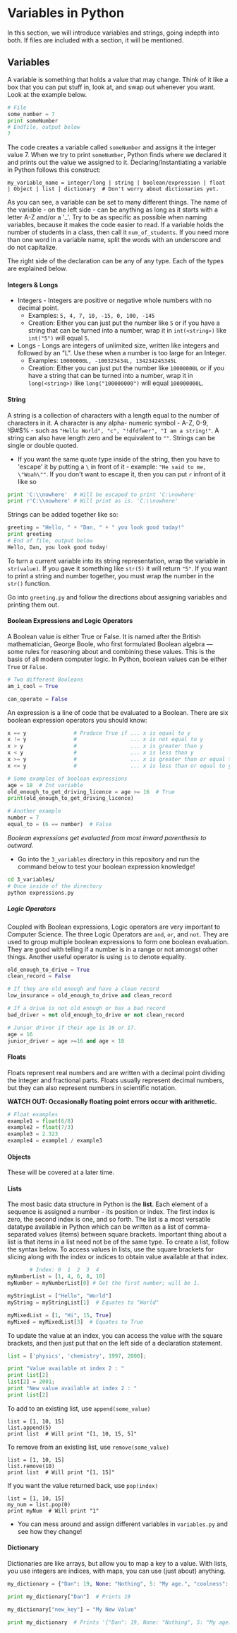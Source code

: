 # Variables in Python

In this section, we will introduce variables and strings, going indepth into both. If files are included with a 
section, it will be mentioned.


## Variables

A variable is something that holds a value that may change. Think of it like a box that you can put stuff in, look at, 
and swap out whenever you want. Look at the example below.
```python
# File
some_number = 7
print someNumber
# Endfile, output below
7
```

The code creates a variable called `someNumber` and assigns it the integer value 7. When we try to print `someNumber`, 
Python finds where we declared it and prints out the value we assigned to it. Declaring/Instantiating a variable in 
Python follows this construct:
```
my_variable_name = integer/long | string | boolean/expression | float | Object | list | dictionary  # Don't worry about dictionaries yet.
```

As you can see, a variable can be set to many different things. The name of the variable - on the left side - can be 
anything as long as it starts with a letter A-Z and/or a '_'. Try to be as specific as possible when naming variables, 
because it makes the code easier to read. If a variable holds the number of students in a class, then call it 
`num_of_students`. If you need more than one word in a variable name, split the words with an underscore and do not 
capitalize.

The right side of the declaration can be any of any type. Each of the types are explained below.


#### Integers & Longs

* Integers - Integers are positive or negative whole numbers with no decimal point. 
    - Examples: `5, 4, 7, 10, -15, 0, 100, -145`
    - Creation: Either you can just put the number like `5` or if you have a string that can be turned into a number,
    wrap it in `int(<string>)` like `int("5")` will equal `5`.
* Longs - Longs are integers of unlimited size, written like integers and followed by an "L". Use these when a number 
is too large for an Integer.
    - Examples: `10000000L, -100323434L, 134234245345L`
    - Creation: Either you can just put the number like `10000000L` or if you have a string that can be turned into a number,
    wrap it in `long(<string>)` like `long("100000000")` will equal `100000000L`.
    
    
#### String

A string is a collection of characters with a length equal to the number of characters in it. A character is any alpha-
numeric symbol - A-Z, 0-9, !@#$% - such as `"Hello World", "c", "!dfdfwer", "I am a string!"`. A string can also have 
length zero and be equivalent to `""`. Strings can be single or double quoted. 

* If you want the same quote type inside of the string, then you have to 'escape' it by putting a `\` in front of it -
example: `"He said to me, \"Woah\""`. If you don't want to escape it, then you can put `r` infront of it like so

```python
print 'C:\\nowhere'  # Will be escaped to print 'C:\nowhere'
print r'C:\\nowhere' # Will print as is. 'C:\\nowhere'
```

Strings can be added together like so:

```python
greeting = "Hello, " + "Dan, " + " you look good today!"
print greeting
# End of file, output below
Hello, Dan, you look good today!
```

To turn a current variable into its string representation, wrap the variable in `str(value)`. If you gave it something 
like `str(5)` it will return `"5"`. If you want to print a string and number together, you must wrap the number in the 
`str()` function.

Go into `greeting.py` and follow the directions about assigning variables and printing them out.


#### Boolean Expressions and Logic Operators
A Boolean value is either True or False. It is named after the British mathematician, George Boole, who first 
formulated Boolean algebra — some rules for reasoning about and combining these values. This is the basis of all modern 
computer logic. In Python, boolean values can be either `True` or `False`. 

```python
# Two different Booleans
am_i_cool = True

can_operate = False
```

An expression is a line of code that be evaluated to a Boolean. There are six boolean expression operators you should know:

```python
x == y               # Produce True if ... x is equal to y
x != y               #                 ... x is not equal to y
x > y                #                 ... x is greater than y
x < y                #                 ... x is less than y
x >= y               #                 ... x is greater than or equal to y
x <= y               #                 ... x is less than or equal to y

# Some examples of boolean expressions
age = 18  # Int variable
old_enough_to_get_driving_licence = age >= 16  # True
print(old_enough_to_get_driving_licence)

# Another example
number = 7
equal_to = (6 == number)  # False
```

*Boolean expressions get evaluated from most inward parenthesis to outward.*

* Go into the `3_variables` directory in this repository and run the command below to test your boolean expression 
knowledge!
```bash
cd 3_variables/
# Once inside of the directory
python expressions.py
```

##### Logic Operators
Coupled with Boolean expressions, Logic operators are very important to Computer Science. The three Logic Operators are 
`and`, `or`, and `not`. They are used to group multiple boolean expressions to form one boolean evaluation. They are 
good with telling if a number is in a range or not amongst other things. Another useful operator is using `is` to denote 
equality.

```python
old_enough_to_drive = True
clean_record = False

# If they are old enough and have a clean record
low_insurance = old_enough_to_drive and clean_record

# If a drive is not old enough or has a bad record
bad_driver = not old_enough_to_drive or not clean_record

# Junior driver if their age is 16 or 17.
age = 16
junior_driver = age >=16 and age < 18
```


#### Floats
Floats represent real numbers and are written with a decimal point dividing the integer and fractional parts. 
Floats usually represent decimal numbers, but they can also represent numbers in scientific notation. 

**WATCH OUT: Occasionally floating point errors occur with arithmetic.**

```python
# Float examples
example1 = float(6/8)
example2 = float(7/3)
example3 = 2.323
example4 = example1 / example3
```


#### Objects
These will be covered at a later time.


#### Lists
The most basic data structure in Python is the **list**. Each element of a sequence is assigned a number - its position 
or index. The first index is zero, the second index is one, and so forth. The list is a most versatile datatype 
available in Python which can be written as a list of comma-separated values (items) between square brackets. Important 
thing about a list is that items in a list need not be of the same type. To create a list, follow the syntax below.
To access values in lists, use the square brackets for slicing along with the index or indices to obtain value 
available at that index.

```python
       # Index: 0  1  2  3  4
myNumberList = [1, 4, 6, 8, 10]
myNumber = myNumberList[0] # Get the first number; will be 1.

myStringList = ["Hello", "World"]
myString = myStringList[1]  # Equates to "World"

myMixedList = [1, "Hi", 15, True]
myMixed = myMixedList[3]  # Equates to True
```

To update the value at an index, you can access the value with the square brackets, and then just put that on the left 
side of a declaration statement.

```python
list = ['physics', 'chemistry', 1997, 2000];

print "Value available at index 2 : "
print list[2]
list[2] = 2001;
print "New value available at index 2 : "
print list[2]
```

To add to an existing list, use `append(some_value)`

```
list = [1, 10, 15]
list.append(5)
print list  # Will print "[1, 10, 15, 5]"
```

To remove from an existing list, use `remove(some_value)`

```
list = [1, 10, 15]
list.remove(10)
print list  # Will print "[1, 15]"
```

If you want the value returned back, use `pop(index)`
```
list = [1, 10, 15]
my_num = list.pop(0)
print myNum  # Will print "1"
```

* You can mess around and assign different variables in `variables.py` and see how they change!

#### Dictionary
Dictionaries are like arrays, but allow you to map a key to a value. With lists, you use integers are indices, with maps, you can use (just about) anything.

```python
my_dictionary = {"Dan": 19, None: "Nothing", 5: "My age.", "coolness": False}

print my_dictionary["Dan"]  # Prints 19

my_dictionary["new_key"] = "My New Value"

print my_dictionary  # Prints '{"Dan": 19, None: "Nothing", 5: "My age.", "coolness": False, "new_key": "My New Value"}'
```

